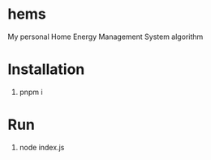 # hems
My personal Home Energy Management System algorithm

# Installation
1. pnpm i

# Run
1. node index.js